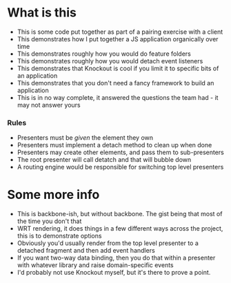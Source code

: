 # What is this

- This is some code put together as part of a pairing exercise with a client
- This demonstrates how I put together a JS application organically over time
- This demonstrates roughly how you would do feature folders
- This demonstrates roughly how you would detach event listeners
- This demonstrates that Knockout is cool if you limit it to specific bits of an application
- This demonstrates that you don't need a fancy framework to build an application
- This is in no way complete, it answered the questions the team had - it may not answer yours

### Rules

- Presenters must be *given* the element they own
- Presenters must implement a detach method to clean up when done
- Presenters may create other elements, and pass them to sub-presenters
- The root presenter will call detatch and that will bubble down
- A routing engine would be responsible for switching top level presenters


# Some more info

- This is backbone-ish, but without backbone. The gist being that most of the time you don't that
- WRT rendering, it does things in a few different ways across the project, this is to demonstrate options
- Obviously you'd usually render from the top level presenter to a detached fragment and then add event handlers
- If you want two-way data binding, then you do that within a presenter with whatever library and raise domain-specific events
- I'd probably not use Knockout myself, but it's there to prove a point.
